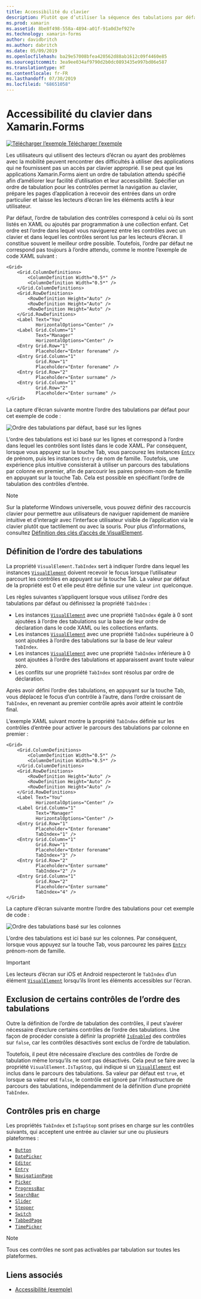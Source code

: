 ```yaml
---
title: Accessibilité du clavier
description: Plutôt que d’utiliser la séquence des tabulations par défaut, il est parfois nécessaire de paramétrer l’accessibilité de votre interface utilisateur en spécifiant la séquence des tabulations avec une combinaison des propriétés TabIndex et IsTapStop.
ms.prod: xamarin
ms.assetid: 8be8f498-558a-4894-a01f-91a0d3ef927e
ms.technology: xamarin-forms
author: davidbritch
ms.author: dabritch
ms.date: 05/09/2019
ms.openlocfilehash: ba29e57008bfea420562d88ab1612c09f4460e85
ms.sourcegitcommit: 3ea9ee034af9790d2b0dc0893435e997bd06e587
ms.translationtype: HT
ms.contentlocale: fr-FR
ms.lasthandoff: 07/30/2019
ms.locfileid: "68651058"
---
```

# <a name="keyboard-accessibility-in-xamarinforms"></a>Accessibilité du clavier dans Xamarin.Forms

[![Télécharger l’exemple](~/media/shared/download.png) Télécharger l’exemple](https://docs.microsoft.com/samples/xamarin/xamarin-forms-samples/userinterface-accessibility)

Les utilisateurs qui utilisent des lecteurs d’écran ou ayant des problèmes avec la mobilité peuvent rencontrer des difficultés à utiliser des applications qui ne fournissent pas un accès par clavier approprié. Il se peut que les applications Xamarin.Forms aient un ordre de tabulation attendu spécifié afin d’améliorer leur facilité d’utilisation et leur accessibilité. Spécifier un ordre de tabulation pour les contrôles permet la navigation au clavier, prépare les pages d’application à recevoir des entrées dans un ordre particulier et laisse les lecteurs d’écran lire les éléments actifs à leur utilisateur.

Par défaut, l’ordre de tabulation des contrôles correspond à celui où ils sont listés en XAML ou ajoutés par programmation à une collection enfant. Cet ordre est l’ordre dans lequel vous naviguerez entre les contrôles avec un clavier et dans lequel les contrôles seront lus par les lecteurs d’écran. Il constitue souvent le meilleur ordre possible. Toutefois, l’ordre par défaut ne correspond pas toujours à l’ordre attendu, comme le montre l’exemple de code XAML suivant :

```xaml
<Grid>
    <Grid.ColumnDefinitions>
        <ColumnDefinition Width="0.5*" />
        <ColumnDefinition Width="0.5*" />
    </Grid.ColumnDefinitions>
    <Grid.RowDefinitions>
        <RowDefinition Height="Auto" />
        <RowDefinition Height="Auto" />
        <RowDefinition Height="Auto" />
    </Grid.RowDefinitions>
    <Label Text="You"
           HorizontalOptions="Center" />
    <Label Grid.Column="1"
           Text="Manager"
           HorizontalOptions="Center" />
    <Entry Grid.Row="1"
           Placeholder="Enter forename" />
    <Entry Grid.Column="1"
           Grid.Row="1"
           Placeholder="Enter forename" />
    <Entry Grid.Row="2"
           Placeholder="Enter surname" />
    <Entry Grid.Column="1"
           Grid.Row="2"
           Placeholder="Enter surname" />
</Grid>
```

La capture d’écran suivante montre l’ordre des tabulations par défaut pour cet exemple de code :

![](keyboard-images/default-tab-order.png "Ordre des tabulations par défaut, basé sur les lignes")

L’ordre des tabulations est ici basé sur les lignes et correspond à l’ordre dans lequel les contrôles sont listés dans le code XAML. Par conséquent, lorsque vous appuyez sur la touche Tab, vous parcourez les instances [`Entry`](xref:Xamarin.Forms.Entry) de prénom, puis les instances `Entry` de nom de famille. Toutefois, une expérience plus intuitive consisterait à utiliser un parcours des tabulations par colonne en premier, afin de parcourir les paires prénom-nom de famille en appuyant sur la touche Tab. Cela est possible en spécifiant l’ordre de tabulation des contrôles d’entrée.

> [!NOTE]
> Sur la plateforme Windows universelle, vous pouvez définir des raccourcis clavier pour permettre aux utilisateurs de naviguer rapidement de manière intuitive et d’interagir avec l’interface utilisateur visible de l’application via le clavier plutôt que tactilement ou avec la souris. Pour plus d’informations, consultez [Définition des clés d’accès de VisualElement](~/xamarin-forms/platform/windows/visualelement-access-keys.md).

## <a name="setting-the-tab-order"></a>Définition de l’ordre des tabulations

La propriété `VisualElement.TabIndex` sert à indiquer l’ordre dans lequel les instances [`VisualElement`](xref:Xamarin.Forms.VisualElement) doivent recevoir le focus lorsque l’utilisateur parcourt les contrôles en appuyant sur la touche Tab. La valeur par défaut de la propriété est 0 et elle peut être définie sur une valeur `int` quelconque.

Les règles suivantes s’appliquent lorsque vous utilisez l’ordre des tabulations par défaut ou définissez la propriété `TabIndex` :

- Les instances [`VisualElement`](xref:Xamarin.Forms.VisualElement) avec une propriété `TabIndex` égale à 0 sont ajoutées à l’ordre des tabulations sur la base de leur ordre de déclaration dans le code XAML ou les collections enfants.
- Les instances [`VisualElement`](xref:Xamarin.Forms.VisualElement) avec une propriété `TabIndex` supérieure à 0 sont ajoutées à l’ordre des tabulations sur la base de leur valeur `TabIndex`.
- Les instances [`VisualElement`](xref:Xamarin.Forms.VisualElement) avec une propriété `TabIndex` inférieure à 0 sont ajoutées à l’ordre des tabulations et apparaissent avant toute valeur zéro.
- Les conflits sur une propriété `TabIndex` sont résolus par ordre de déclaration.

Après avoir défini l’ordre des tabulations, en appuyant sur la touche Tab, vous déplacez le focus d’un contrôle à l’autre, dans l’ordre croissant de `TabIndex`, en revenant au premier contrôle après avoir atteint le contrôle final.

L’exemple XAML suivant montre la propriété `TabIndex` définie sur les contrôles d’entrée pour activer le parcours des tabulations par colonne en premier :

```xaml
<Grid>
    <Grid.ColumnDefinitions>
        <ColumnDefinition Width="0.5*" />
        <ColumnDefinition Width="0.5*" />
    </Grid.ColumnDefinitions>
    <Grid.RowDefinitions>
        <RowDefinition Height="Auto" />
        <RowDefinition Height="Auto" />
        <RowDefinition Height="Auto" />
    </Grid.RowDefinitions>
    <Label Text="You"
           HorizontalOptions="Center" />
    <Label Grid.Column="1"
           Text="Manager"
           HorizontalOptions="Center" />
    <Entry Grid.Row="1"
           Placeholder="Enter forename"
           TabIndex="1" />
    <Entry Grid.Column="1"
           Grid.Row="1"
           Placeholder="Enter forename"
           TabIndex="3" />
    <Entry Grid.Row="2"
           Placeholder="Enter surname"
           TabIndex="2" />
    <Entry Grid.Column="1"
           Grid.Row="2"
           Placeholder="Enter surname"
           TabIndex="4" />
</Grid>
```

La capture d’écran suivante montre l’ordre des tabulations pour cet exemple de code :

![](keyboard-images/correct-tab-order.png "Ordre des tabulations basé sur les colonnes")

L’ordre des tabulations est ici basé sur les colonnes. Par conséquent, lorsque vous appuyez sur la touche Tab, vous parcourez les paires [`Entry`](xref:Xamarin.Forms.Entry) prénom-nom de famille.

> [!IMPORTANT]
> Les lecteurs d’écran sur iOS et Android respecteront le `TabIndex` d’un élément [`VisualElement`](xref:Xamarin.Forms.VisualElement) lorsqu’ils liront les éléments accessibles sur l’écran.

## <a name="excluding-controls-from-the-tab-order"></a>Exclusion de certains contrôles de l’ordre des tabulations

Outre la définition de l’ordre de tabulation des contrôles, il peut s’avérer nécessaire d’exclure certains contrôles de l’ordre des tabulations. Une façon de procéder consiste à définir la propriété [`IsEnabled`](xref:Xamarin.Forms.VisualElement) des contrôles sur `false`, car les contrôles désactivés sont exclus de l’ordre de tabulation.

Toutefois, il peut être nécessaire d’exclure des contrôles de l’ordre de tabulation même lorsqu’ils ne sont pas désactivés. Cela peut se faire avec la propriété `VisualElement.IsTapStop`, qui indique si un [`VisualElement`](xref:Xamarin.Forms.VisualElement) est inclus dans le parcours des tabulations. Sa valeur par défaut est `true`, et lorsque sa valeur est `false`, le contrôle est ignoré par l’infrastructure de parcours des tabulations, indépendamment de la définition d’une propriété `TabIndex`.

## <a name="supported-controls"></a>Contrôles pris en charge

Les propriétés `TabIndex` et `IsTapStop` sont prises en charge sur les contrôles suivants, qui acceptent une entrée au clavier sur une ou plusieurs plateformes :

- [`Button`](xref:Xamarin.Forms.Button)
- [`DatePicker`](xref:Xamarin.Forms.DatePicker)
- [`Editor`](xref:Xamarin.Forms.Editor)
- [`Entry`](xref:Xamarin.Forms.Entry)
- [`NavigationPage`](xref:Xamarin.Forms.NavigationPage)
- [`Picker`](xref:Xamarin.Forms.Picker)
- [`ProgressBar`](xref:Xamarin.Forms.ProgressBar)
- [`SearchBar`](xref:Xamarin.Forms.SearchBar)
- [`Slider`](xref:Xamarin.Forms.Slider)
- [`Stepper`](xref:Xamarin.Forms.Stepper)
- [`Switch`](xref:Xamarin.Forms.Switch)
- [`TabbedPage`](xref:Xamarin.Forms.TabbedPage)
- [`TimePicker`](xref:Xamarin.Forms.TimePicker)

> [!NOTE]
> Tous ces contrôles ne sont pas activables par tabulation sur toutes les plateformes.

## <a name="related-links"></a>Liens associés

- [Accessibilité (exemple)](https://docs.microsoft.com/samples/xamarin/xamarin-forms-samples/userinterface-accessibility)

